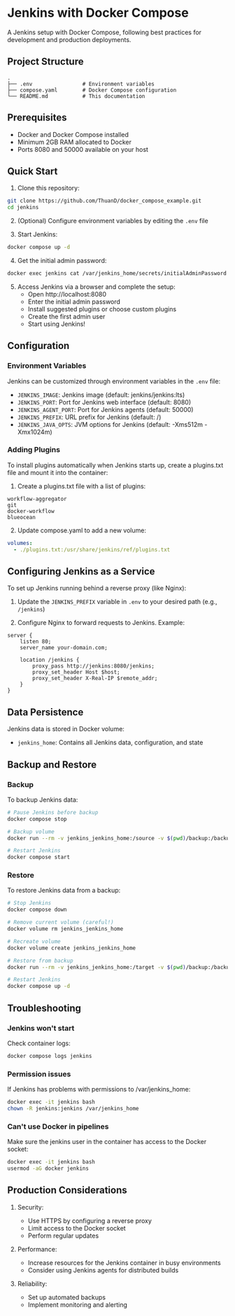 # Jenkins with Docker Compose

A Jenkins setup with Docker Compose, following best practices for development and production deployments.

## Project Structure

```
.
├── .env                # Environment variables
├── compose.yaml        # Docker Compose configuration
└── README.md           # This documentation
```

## Prerequisites

- Docker and Docker Compose installed
- Minimum 2GB RAM allocated to Docker
- Ports 8080 and 50000 available on your host

## Quick Start

1. Clone this repository:
```bash
git clone https://github.com/ThuanD/docker_compose_example.git
cd jenkins
```

2. (Optional) Configure environment variables by editing the `.env` file

3. Start Jenkins:
```bash
docker compose up -d
```

4. Get the initial admin password:
```bash
docker exec jenkins cat /var/jenkins_home/secrets/initialAdminPassword
```

5. Access Jenkins via a browser and complete the setup:
   - Open http://localhost:8080
   - Enter the initial admin password
   - Install suggested plugins or choose custom plugins
   - Create the first admin user
   - Start using Jenkins!

## Configuration

### Environment Variables

Jenkins can be customized through environment variables in the `.env` file:

- `JENKINS_IMAGE`: Jenkins image (default: jenkins/jenkins:lts)
- `JENKINS_PORT`: Port for Jenkins web interface (default: 8080)
- `JENKINS_AGENT_PORT`: Port for Jenkins agents (default: 50000)
- `JENKINS_PREFIX`: URL prefix for Jenkins (default: /)
- `JENKINS_JAVA_OPTS`: JVM options for Jenkins (default: -Xms512m -Xmx1024m)

### Adding Plugins

To install plugins automatically when Jenkins starts up, create a plugins.txt file and mount it into the container:

1. Create a plugins.txt file with a list of plugins:
```
workflow-aggregator
git
docker-workflow
blueocean
```

2. Update compose.yaml to add a new volume:
```yaml
volumes:
  - ./plugins.txt:/usr/share/jenkins/ref/plugins.txt
```

## Configuring Jenkins as a Service

To set up Jenkins running behind a reverse proxy (like Nginx):

1. Update the `JENKINS_PREFIX` variable in `.env` to your desired path (e.g., `/jenkins`)

2. Configure Nginx to forward requests to Jenkins. Example:
```nginx
server {
    listen 80;
    server_name your-domain.com;

    location /jenkins {
        proxy_pass http://jenkins:8080/jenkins;
        proxy_set_header Host $host;
        proxy_set_header X-Real-IP $remote_addr;
    }
}
```

## Data Persistence

Jenkins data is stored in Docker volume:
- `jenkins_home`: Contains all Jenkins data, configuration, and state

## Backup and Restore

### Backup

To backup Jenkins data:

```bash
# Pause Jenkins before backup
docker compose stop

# Backup volume
docker run --rm -v jenkins_jenkins_home:/source -v $(pwd)/backup:/backup alpine sh -c "cd /source && tar czf /backup/jenkins_backup_$(date +%Y%m%d).tar.gz ."

# Restart Jenkins
docker compose start
```

### Restore

To restore Jenkins data from a backup:

```bash
# Stop Jenkins
docker compose down

# Remove current volume (careful!)
docker volume rm jenkins_jenkins_home

# Recreate volume
docker volume create jenkins_jenkins_home

# Restore from backup
docker run --rm -v jenkins_jenkins_home:/target -v $(pwd)/backup:/backup alpine sh -c "tar xzf /backup/jenkins_backup_YYYYMMDD.tar.gz -C /target"

# Restart Jenkins
docker compose up -d
```

## Troubleshooting

### Jenkins won't start

Check container logs:
```bash
docker compose logs jenkins
```

### Permission issues

If Jenkins has problems with permissions to /var/jenkins_home:
```bash
docker exec -it jenkins bash
chown -R jenkins:jenkins /var/jenkins_home
```

### Can't use Docker in pipelines

Make sure the jenkins user in the container has access to the Docker socket:
```bash
docker exec -it jenkins bash
usermod -aG docker jenkins
```

## Production Considerations

1. Security:
   - Use HTTPS by configuring a reverse proxy
   - Limit access to the Docker socket
   - Perform regular updates

2. Performance:
   - Increase resources for the Jenkins container in busy environments
   - Consider using Jenkins agents for distributed builds

3. Reliability:
   - Set up automated backups
   - Implement monitoring and alerting
